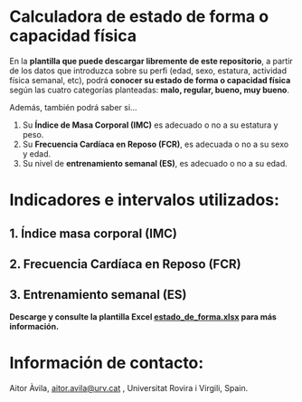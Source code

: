 # Calculadora de estado de forma o capacidad física

En la __plantilla que puede descargar libremente de este repositorio__, a partir de los datos que introduzca sobre su perfi (edad, sexo, estatura, actividad física semanal, etc), podrá __conocer su estado de forma o capacidad física__ según las cuatro categorías planteadas: __malo, regular, bueno, muy bueno__.

Además, también podrá saber si…

1. Su __Índice de Masa Corporal (IMC)__ es adecuado o no a su estatura y peso.
2. Su __Frecuencia Cardíaca en Reposo (FCR)__, es adecuada o no a su sexo y edad.
3. Su nivel de __entrenamiento semanal (ES)__, es adecuado o no a su edad. 

# Indicadores e intervalos utilizados:

## 1. Índice masa corporal (IMC)
## 2. Frecuencia Cardíaca en Reposo (FCR)
## 3. Entrenamiento semanal (ES)

__Descarge y consulte la plantilla Excel [estado_de_forma.xlsx](https://github.com/AitorAvila/calculadora_estado_forma/blob/cf85d8fbec4142cf24d860124a0063b6b03ac1f7/estado_de_forma.xlsx) para más información.__

# Información de contacto:
Aitor Àvila, aitor.avila@urv.cat , Universitat Rovira i Virgili, Spain. 
